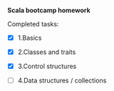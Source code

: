 **Scala bootcamp homework**

Completed tasks:
- [X] 1.Basics
- [X] 2.Classes and traits
- [X] 3.Control structures
- [ ] 4.Data structures / collections
    
